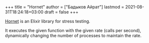 +++
title = "Hornet"
author = ["Бадыков Айрат"]
lastmod = 2021-08-31T18:24:18+03:00
draft = false
+++

[Hornet](https://github.com/ayrat555/hornet) is an Elixir library for stress testing.

It executes the given function with the given rate (calls per second), dynamically changing the number of processes to maintain the rate.
